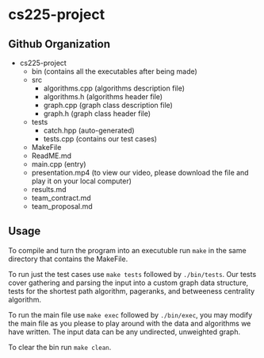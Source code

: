 # cs225-project

## Github Organization

* cs225-project
  * bin (contains all the executables after being made)
  * src 
    * algorithms.cpp (algorithms description file)
    * algorithms.h (algorithms header file)
    * graph.cpp (graph class description file)
    * graph.h (graph class header file)
  * tests
    * catch.hpp (auto-generated)
    * tests.cpp (contains our test cases) 
  * MakeFile
  * ReadME.md
  * main.cpp (entry)
  * presentation.mp4 (to view our video, please download the file and play it on your local computer)
  * results.md
  * team_contract.md
  * team_proposal.md 

## Usage

To compile and turn the program into an executuble run `make` in the same directory that contains the MakeFile.

To run just the test cases use `make tests` followed by `./bin/tests`. Our tests cover gathering and parsing the input into a custom graph data structure, tests for the shortest path algorithm, pageranks, and betweeness centrality algorithm.  

To run the main file use `make exec` followed by `./bin/exec`, you may modify the main file as you please to play around with the data and algorithms we have written. The input data can be any undirected, unweighted graph.

To clear the bin run `make clean`.
